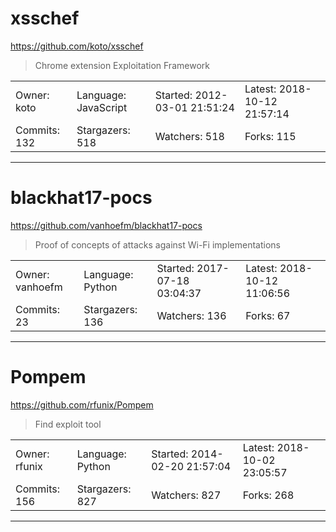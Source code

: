 # xsschef

https://github.com/koto/xsschef
<blockquote>
Chrome extension Exploitation Framework
</blockquote>

<table>
<tr><td>Owner: koto</td>
    <td>Language: JavaScript</td>
    <td>Started: 2012-03-01 21:51:24</td>
    <td>Latest: 2018-10-12 21:57:14</td></tr>
<tr><td>Commits: 132</td>
    <td>Stargazers: 518</td>
    <td>Watchers: 518</td>
    <td>Forks: 115</td></tr>
</table>

---

# blackhat17-pocs

https://github.com/vanhoefm/blackhat17-pocs
<blockquote>
Proof of concepts of attacks against Wi-Fi implementations
</blockquote>

<table>
<tr><td>Owner: vanhoefm</td>
    <td>Language: Python</td>
    <td>Started: 2017-07-18 03:04:37</td>
    <td>Latest: 2018-10-12 11:06:56</td></tr>
<tr><td>Commits: 23</td>
    <td>Stargazers: 136</td>
    <td>Watchers: 136</td>
    <td>Forks: 67</td></tr>
</table>

---

# Pompem

https://github.com/rfunix/Pompem
<blockquote>
Find exploit tool
</blockquote>

<table>
<tr><td>Owner: rfunix</td>
    <td>Language: Python</td>
    <td>Started: 2014-02-20 21:57:04</td>
    <td>Latest: 2018-10-02 23:05:57</td></tr>
<tr><td>Commits: 156</td>
    <td>Stargazers: 827</td>
    <td>Watchers: 827</td>
    <td>Forks: 268</td></tr>
</table>

---

